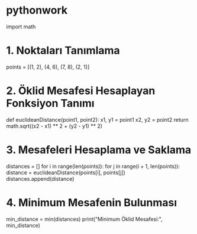 # pythonwork
import math

# 1. Noktaları Tanımlama
points = [(1, 2), (4, 6), (7, 8), (2, 1)]

# 2. Öklid Mesafesi Hesaplayan Fonksiyon Tanımı
def euclideanDistance(point1, point2):
    x1, y1 = point1
    x2, y2 = point2
    return math.sqrt((x2 - x1) ** 2 + (y2 - y1) ** 2)

# 3. Mesafeleri Hesaplama ve Saklama
distances = []
for i in range(len(points)):
    for j in range(i + 1, len(points)):
        distance = euclideanDistance(points[i], points[j])
        distances.append(distance)

# 4. Minimum Mesafenin Bulunması
min_distance = min(distances)
print("Minimum Öklid Mesafesi:", min_distance)
